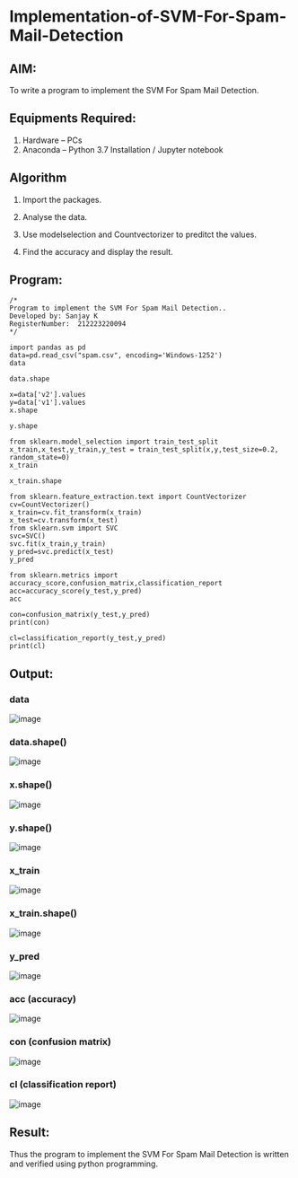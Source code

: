 # Implementation-of-SVM-For-Spam-Mail-Detection

## AIM:
To write a program to implement the SVM For Spam Mail Detection.

## Equipments Required:
1. Hardware – PCs
2. Anaconda – Python 3.7 Installation / Jupyter notebook

## Algorithm
1. Import the packages.

2. Analyse the data. 

3. Use modelselection and Countvectorizer to preditct the values. 

4. Find the accuracy and display the result. 

## Program:
```
/*
Program to implement the SVM For Spam Mail Detection..
Developed by: Sanjay K
RegisterNumber:  212223220094
*/
```
```
import pandas as pd
data=pd.read_csv("spam.csv", encoding='Windows-1252')
data

data.shape

x=data['v2'].values
y=data['v1'].values
x.shape

y.shape

from sklearn.model_selection import train_test_split
x_train,x_test,y_train,y_test = train_test_split(x,y,test_size=0.2, random_state=0)
x_train

x_train.shape
```
```
from sklearn.feature_extraction.text import CountVectorizer
cv=CountVectorizer()
x_train=cv.fit_transform(x_train)
x_test=cv.transform(x_test)
from sklearn.svm import SVC
svc=SVC()
svc.fit(x_train,y_train)
y_pred=svc.predict(x_test)
y_pred

from sklearn.metrics import accuracy_score,confusion_matrix,classification_report
acc=accuracy_score(y_test,y_pred)
acc

con=confusion_matrix(y_test,y_pred)
print(con)

cl=classification_report(y_test,y_pred)
print(cl)
```

## Output:
### data
![image](https://github.com/amal-2006/Implementation-of-SVM-For-Spam-Mail-Detection/assets/148410730/4a522776-209c-4329-932c-be8f8102c5ba)

### data.shape()
![image](https://github.com/amal-2006/Implementation-of-SVM-For-Spam-Mail-Detection/assets/148410730/f8f741f4-3206-4526-92fd-c890f6ecb1e5)

### x.shape()
![image](https://github.com/amal-2006/Implementation-of-SVM-For-Spam-Mail-Detection/assets/148410730/2d7d8faa-ef77-405b-aedb-3009855bfeb9)

### y.shape()  
![image](https://github.com/amal-2006/Implementation-of-SVM-For-Spam-Mail-Detection/assets/148410730/d3439f11-7e22-4ade-b5c6-917b3352cb8d)

### x_train
![image](https://github.com/amal-2006/Implementation-of-SVM-For-Spam-Mail-Detection/assets/148410730/67edd510-0d60-49f7-bde7-cd13ba895357)

### x_train.shape()
![image](https://github.com/amal-2006/Implementation-of-SVM-For-Spam-Mail-Detection/assets/148410730/e9f7eb9a-89b8-4d67-b58c-29e8bd8668e0)

### y_pred
![image](https://github.com/amal-2006/Implementation-of-SVM-For-Spam-Mail-Detection/assets/148410730/d98bdfde-aa7b-46a0-814a-020100201f28)

### acc (accuracy)
![image](https://github.com/amal-2006/Implementation-of-SVM-For-Spam-Mail-Detection/assets/148410730/da3dd64d-b341-4b5b-824e-dd621396b816)

### con (confusion matrix)
![image](https://github.com/amal-2006/Implementation-of-SVM-For-Spam-Mail-Detection/assets/148410730/43ae6fb1-8477-4118-abea-e8b2891123aa)

### cl (classification report)
![image](https://github.com/amal-2006/Implementation-of-SVM-For-Spam-Mail-Detection/assets/148410730/c1a9e002-dc90-4f21-bb0d-daf799640c92)

## Result:
Thus the program to implement the SVM For Spam Mail Detection is written and verified using python programming.

